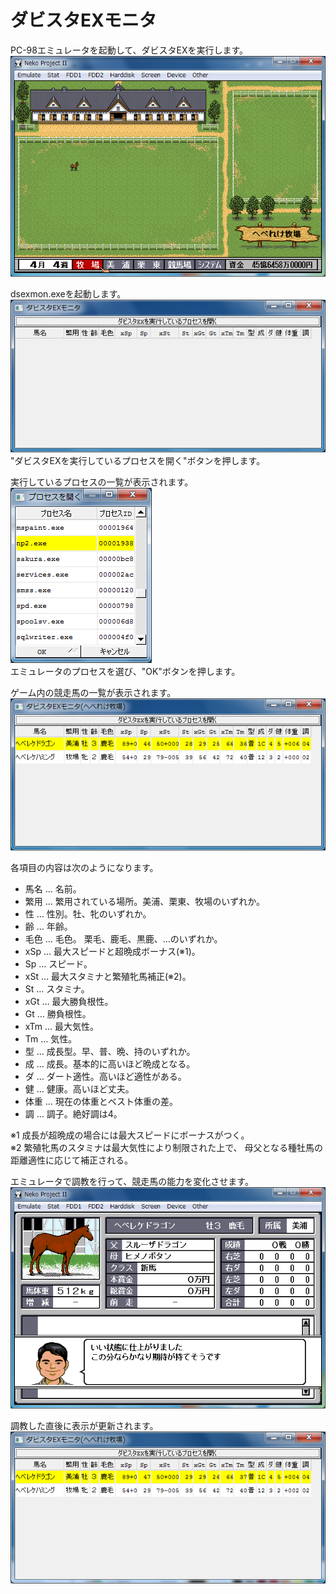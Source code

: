 # ダビスタEXモニタ
PC-98エミュレータを起動して、ダビスタEXを実行します。  
![](img/README_emulator_startup.png)  

dsexmon.exeを起動します。  
![](img/README_dsexmon_startup.png)  
"ダビスタEXを実行しているプロセスを開く"ボタンを押します。  

実行しているプロセスの一覧が表示されます。  
![](img/README_dsexmon_process.png)  
エミュレータのプロセスを選び、"OK"ボタンを押します。  

ゲーム内の競走馬の一覧が表示されます。  
![](img/README_dsexmon_loaded.png)  

各項目の内容は次のようになります。  
- 馬名 … 名前。  
- 繁用 … 繁用されている場所。美浦、栗東、牧場のいずれか。  
- 性 … 性別。牡、牝のいずれか。  
- 齢 … 年齢。  
- 毛色 … 毛色。 栗毛、鹿毛、黒鹿、…のいずれか。
- xSp … 最大スピードと超晩成ボーナス(※1)。  
- Sp … スピード。  
- xSt … 最大スタミナと繁殖牝馬補正(※2)。  
- St … スタミナ。  
- xGt … 最大勝負根性。  
- Gt … 勝負根性。  
- xTm … 最大気性。  
- Tm … 気性。  
- 型 … 成長型。早、普、晩、持のいずれか。  
- 成 … 成長。基本的に高いほど晩成となる。  
- ダ … ダート適性。高いほど適性がある。  
- 健 … 健康。高いほど丈夫。  
- 体重 … 現在の体重とベスト体重の差。  
- 調 … 調子。絶好調は4。  

※1 成長が超晩成の場合には最大スピードにボーナスがつく。  
※2 繁殖牝馬のスタミナは最大気性により制限された上で、
母父となる種牡馬の距離適性に応じて補正される。  

エミュレータで調教を行って、競走馬の能力を変化させます。  
![](img/README_emulator_trained.png)  

調教した直後に表示が更新されます。  
![](img/README_dsexmon_trained.png)  

